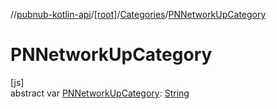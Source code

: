 //[pubnub-kotlin-api](../../../index.md)/[[root]](../index.md)/[Categories](index.md)/[PNNetworkUpCategory](-p-n-network-up-category.md)

# PNNetworkUpCategory

[js]\
abstract var [PNNetworkUpCategory](-p-n-network-up-category.md): [String](https://kotlinlang.org/api/latest/jvm/stdlib/kotlin-stdlib/kotlin/-string/index.html)
